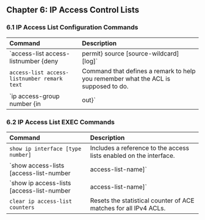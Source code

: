 ## Chapter 6: IP Access Control Lists

### 6.1 IP Access List Configuration Commands

|Command|Description|
|:---|:---|
|`access-list access-listnumber {deny|permit} source [source-wildcard] [log]`|Global command for standard numbered access lists. Use a number between 1 and 99 or 1300 and 1999, inclusive.|
|`access-list access-listnumber remark text`|Command that defines a remark to help you remember what the ACL is supposed to do.|
|`ip access-group number {in|out}`|Interface subcommand to enable access lists.|

### 6.2 IP Access List EXEC Commands

|Command|Description|
|:---|:---|
|`show ip interface [type number]`|Includes a reference to the access lists enabled on the interface.|
|`show access-lists [access-list-number|access-list-name]`|Shows details of configured access lists for all protocols.|
|`show ip access-lists [access-list-number|access-list-name]`|Shows IP access lists with identical output format as show access-lists for IP ACLs.|
|`clear ip access-list counters`|Resets the statistical counter of ACE matches for all IPv4 ACLs.|